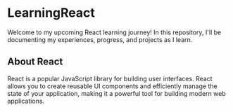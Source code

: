 # LearningReact
Welcome to my upcoming React learning journey! In this repository, I'll be documenting my experiences, progress, and projects as I learn.

## About React
React is a popular JavaScript library for building user interfaces. React allows you to create reusable UI components and efficiently manage the state of your application, making it a powerful tool for building modern web applications.

